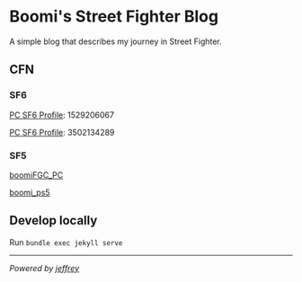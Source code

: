 #  Boomi's Street Fighter Blog

A simple blog that describes my journey in Street Fighter.

## CFN

### SF6

[PC SF6 Profile](https://www.streetfighter.com/6/buckler/profile/1529206067): 1529206067

[PC SF6 Profile](https://www.streetfighter.com/6/buckler/profile/3502134289): 3502134289

### SF5

[boomiFGC_PC](https://game.capcom.com/cfn/sfv/profile/boomiFGC_PC?lang=en)

[boomi_ps5](https://game.capcom.com/cfn/sfv/profile/boomi_ps5?lang=en)

## Develop locally

Run `bundle exec jekyll serve`

---
_Powered by [jeffrey](http://jeffwayne.me/)_
